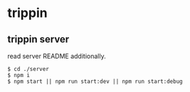# trippin
trippin server
----
read server README additionally.

```
$ cd ./server
$ npm i
$ npm start || npm run start:dev || npm run start:debug
```
